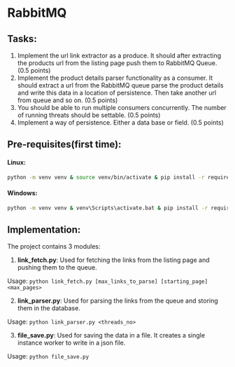 # RabbitMQ


## Tasks:

1. Implement the url link extractor as a produce. It should after extracting the products url from the listing page push them to RabbitMQ Queue. (0.5 points)
2. Implement the product details parser functionality as a consumer. It should extract a url from the RabbitMQ queue parse the product details and write this data in a location of persistence. Then take another url from queue and so on. (0.5 points)
3. You should be able to run multiple consumers concurrently. The number of running threats should be settable. (0.5 points)
4. Implement a way of persistence. Either a data base or field. (0.5 points)


## Pre-requisites(first time):

#### Linux:

```bash
python -m venv venv & source venv/bin/activate & pip install -r requirements.txt
```

#### Windows:

```bash
python -m venv venv & venv\Scripts\activate.bat & pip install -r requirements.txt
```


## Implementation:

The project contains 3 modules:
1. __link_fetch.py__: Used for fetching the links from the listing page and pushing them to the queue.

Usage: `python link_fetch.py [max_links_to_parse] [starting_page] <max_pages>`

2. __link_parser.py__: Used for parsing the links from the queue and storing them in the database.

Usage: `python link_parser.py <threads_no>`

3. __file_save.py__: Used for saving the data in a file. It creates a single instance worker to write in a json file.

Usage: `python file_save.py`
